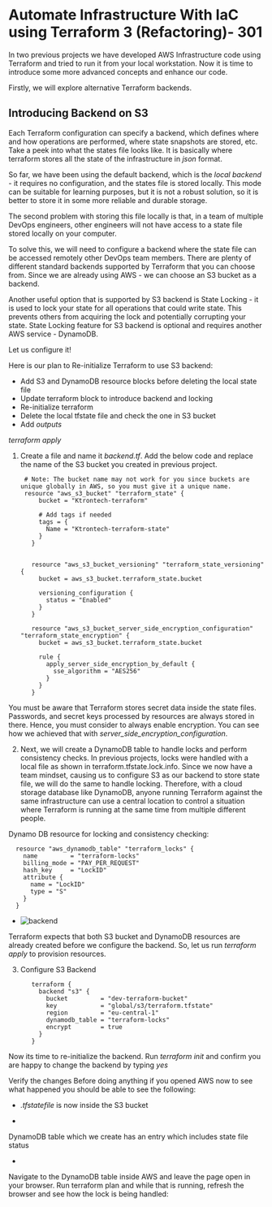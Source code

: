 # Automate Infrastructure With IaC using Terraform 3 (Refactoring)- 301

In two previous projects we have developed AWS Infrastructure code using Terraform and tried to run it from your local workstation. Now it is time to introduce some more advanced concepts and enhance our code.

Firstly, we will explore alternative Terraform backends.

## Introducing Backend on S3

Each Terraform configuration can specify a backend, which defines where and how operations are performed, where state snapshots are stored, etc. Take a peek into what the states file looks like. It is basically where terraform stores all the state of the infrastructure in _json_ format.

So far, we have been using the default backend, which is the _local backend_ - it requires no configuration, and the states file is stored locally. This mode can be suitable for learning purposes, but it is not a robust solution, so it is better to store it in some more reliable and durable storage.

The second problem with storing this file locally is that, in a team of multiple DevOps engineers, other engineers will not have access to a state file stored locally on your computer.

To solve this, we will need to configure a backend where the state file can be accessed remotely other DevOps team members. There are plenty of different standard backends supported by Terraform that you can choose from. Since we are already using AWS - we can choose an S3 bucket as a backend.

Another useful option that is supported by S3 backend is State Locking - it is used to lock your state for all operations that could write state. This prevents others from acquiring the lock and potentially corrupting your state. State Locking feature for S3 backend is optional and requires another AWS service - DynamoDB.

Let us configure it!

Here is our plan to Re-initialize Terraform to use S3 backend:

- Add S3 and DynamoDB resource blocks before deleting the local state file
- Update terraform block to introduce backend and locking
- Re-initialize terraform
- Delete the local tfstate file and check the one in S3 bucket
- Add _outputs_
  
_terraform apply_

1. Create a file and name it _backend.tf_. Add the below code and replace the name of the S3 bucket you created in previous project.

        # Note: The bucket name may not work for you since buckets are unique globally in AWS, so you must give it a unique name.
        resource "aws_s3_bucket" "terraform_state" {
            bucket = "Ktrontech-terraform"
          
            # Add tags if needed
            tags = {
              Name = "Ktrontech-terraform-state"
            }
          }
          
          
          resource "aws_s3_bucket_versioning" "terraform_state_versioning" {
            bucket = aws_s3_bucket.terraform_state.bucket
          
            versioning_configuration {
              status = "Enabled"
            }
          }
          
          resource "aws_s3_bucket_server_side_encryption_configuration" "terraform_state_encryption" {
            bucket = aws_s3_bucket.terraform_state.bucket
          
            rule {
              apply_server_side_encryption_by_default {
                sse_algorithm = "AES256"
              }
            }
          }



You must be aware that Terraform stores secret data inside the state files. Passwords, and secret keys processed by resources are always stored in there. Hence, you must consider to always 
enable encryption. You can see how we achieved that with _server_side_encryption_configuration_.

2. Next, we will create a DynamoDB table to handle locks and perform consistency checks. In previous projects, locks were handled with a local file as shown in terraform.tfstate.lock.info. 
Since we now have a team mindset, causing us to configure S3 as our backend to store state file, we will do the same to handle locking. Therefore, with a cloud storage database like DynamoDB,
anyone running Terraform against the same infrastructure can use a central location to control a situation where Terraform is running at the same time from multiple different people.

Dynamo DB resource for locking and consistency checking:

      resource "aws_dynamodb_table" "terraform_locks" {
        name         = "terraform-locks"
        billing_mode = "PAY_PER_REQUEST"
        hash_key     = "LockID"
        attribute {
          name = "LockID"
          type = "S"
        }
      }
- ![backend](https://github.com/user-attachments/assets/6028ca08-f246-45a6-8154-907dbfebaa00)

Terraform expects that both S3 bucket and DynamoDB resources are already created before we configure the backend. So, let us run _terraform apply_ to provision resources.

3. Configure S3 Backend

          terraform {
            backend "s3" {
              bucket         = "dev-terraform-bucket"
              key            = "global/s3/terraform.tfstate"
              region         = "eu-central-1"
              dynamodb_table = "terraform-locks"
              encrypt        = true
            }
          }

Now its time to re-initialize the backend. Run _terraform init_ and confirm you are happy to change the backend by typing _yes_

Verify the changes
Before doing anything if you opened AWS now to see what happened you should be able to see the following:

- _.tfstatefile_ is now inside the S3 bucket

- 
DynamoDB table which we create has an entry which includes state file status

- 

Navigate to the DynamoDB table inside AWS and leave the page open in your browser. Run terraform plan and while that is running, refresh the browser and see how the lock is being handled:























































































































































































































































